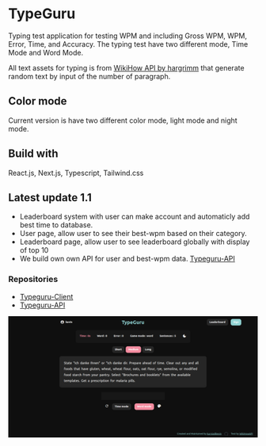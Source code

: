 # TypeGuru

Typing test application for testing WPM and including Gross WPM, WPM, Error, Time, and Accuracy.
The typing test have two different mode, Time Mode and Word Mode.

All text assets for typing is from [WikiHow API by hargrimm](https://rapidapi.com/hargrimm/api/wikihow) that generate random text by input of the number of paragraph.

## Color mode
Current version is have two different color mode, light mode and night mode.

## Build with
React.js, Next.js, Typescript, Tailwind.css

## Latest update 1.1
- Leaderboard system with user can make account and automaticly add best time to database. 
- User page, allow user to see their best-wpm based on their category.
- Leaderboard page, allow user to see leaderboard globally with display of top 10
- We build own own API for user and best-wpm data. [Typeguru-API](https://solid-bugs-attack.loca.lt)

### Repositories
- [Typeguru-Client](https://github.com/kurniadikevin/typeguru-client)
- [Typeguru-API](https://github.com/kurniadikevin/typeguru-api)

![Typeguru](/src/assets/typeguru-sc-1.1.png)